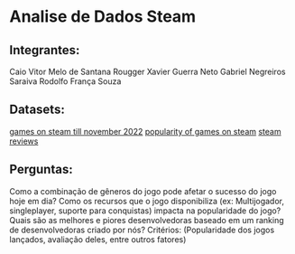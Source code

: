 # Analise de Dados Steam
## Integrantes: 
Caio Vitor Melo de Santana
Rougger Xavier Guerra Neto
Gabriel Negreiros Saraiva
Rodolfo França Souza

## Datasets:
[games on steam till november 2022](https://www.kaggle.com/datasets/tristan581/all-55000-games-on-steam-november-2022?select=steam_games.csv)
[popularity of games on steam](https://www.kaggle.com/datasets/michau96/popularity-of-games-on-steam)
[steam reviews](https://www.kaggle.com/datasets/andrewmvd/steam-reviews)

## Perguntas:
Como a combinação de gêneros do jogo pode afetar o sucesso do jogo hoje em dia?
Como os recursos que o jogo disponibiliza (ex: Multijogador, singleplayer, suporte para conquistas) impacta na popularidade do jogo?
Quais são as melhores e piores desenvolvedoras baseado em um ranking de desenvolvedoras criado por nós? Critérios: (Popularidade dos jogos lançados, avaliação deles, entre outros fatores)
